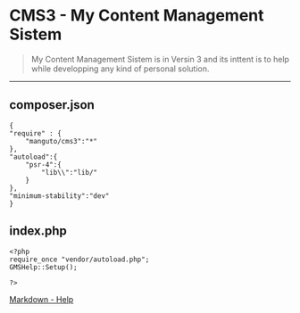 # CMS3 - My Content Management Sistem

> My Content Management Sistem is in Versin 3 and its inttent is to help while developping any kind of personal solution. 

----
## composer.json
    {
	"require" : {
		"manguto/cms3":"*"
	},
	"autoload":{
		"psr-4":{
			"lib\\":"lib/"
		}
	},
	"minimum-stability":"dev"
    }

## index.php
    <?php
    require_once "vendor/autoload.php";
    GMSHelp::Setup();
    
    ?>




[Markdown - Help](http://markdownlivepreview.com)